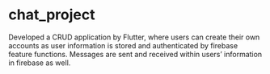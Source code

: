 # chat_project

Developed a CRUD application by Flutter, where users can create their own accounts as user information is stored and authenticated by firebase feature functions. Messages are sent and received within users’ information in firebase as well.

